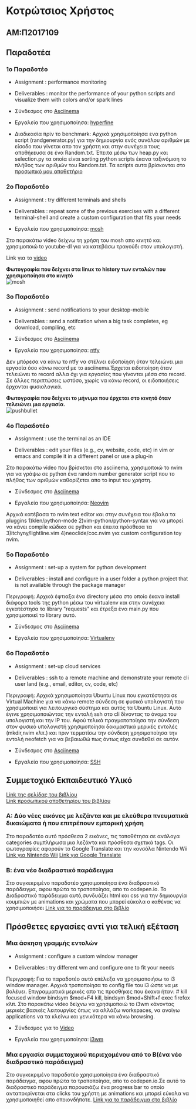 # Κοτρώτσιος Χρήστος

## ΑΜ:Π2017109

## Παραδοτέα

### 1ο Παραδοτέο

* Assignment : performance monitoring

* Deliverables : monitor the performance of your python scripts and visualize them with colors and/or spark lines

* Σύνδεσμος στο [Asciinema](https://asciinema.org/a/314571)

* Εργαλεία που χρησιμοποίησα: [hyperfine](https://github.com/sharkdp/hyperfine)

* Διαδικασία πρίν το benchmark: Αρχικά χρησιμοποίησα ενα python script (randgenerator.py) για την δημιουργία ενός συνόλου αριθμών με είσοδο που γίνεται απο τον χρήστη και στην συνέχεια τους αποθήκευσα σε ένα Random.txt. Έπειτα μέσω των heap.py και selection.py τα οποία είναι sorting python scripts έκανα ταξινόμιση το πλήθος των αριθμών του Random.txt. Τα scripts αυτα βρίσκονται στο [προσωπικό μου αποθετήριο](https://github.com/chriskotrotsios/python-sorting-scripts)


### 2ο Παραδοτέο


* Assignment : try different terminals and shells

* Deliverables : repeat some of the previous exercises with a different terminal-shell and create a custom configuration that fits your needs

* Εργαλεία που χρησιμοποίησα: [mosh](https://mosh.org/)

Στο παρακάτω video δείχνω τη χρήση του mosh απο κινητό και χρησιμοποιώ to youtube-dl για να κατεβάσω τραγούδι στον υπολογιστή.

Link για το [video](https://vimeo.com/401915913#)

**Φωτογραφία που δείχνει στα linux το history των εντολών που χρησιμοποίησα στο κινητό**<br/>
![mosh](images/sw_assignment_02.png)


### 3ο Παραδοτέο


* Assignment : send notifications to your desktop-mobile

* Deliverables : send a notifcation when a big task completes, eg download, compiling, etc

* Σύνδεσμος στο [Asciinema](https://asciinema.org/a/314576)

* Εργαλεία που χρησιμοποίησα: [ntfy](https://github.com/dschep/ntfy/)

Δεν μπόρεσα να κάνω το ntfy να στέλνει ειδοποίηση όταν τελειώνει μια εργασία όσο κάνω record με το asciinema.Έρχεται ειδοποίηση όταν τελειώνει το record αλλα όχι για εργασίες που γίνονται μέσα στο record. Σε άλλες περιπτώσεις ωστόσο, χωρίς να κάνω record, οι ειδοποιήσεις έρχονται φυσιολογικά.

**Φωτογραφία που δείχνει το μήνυμα που έρχεται στο κινητό όταν τελειώνει μια εργασία.**<br/>
![pushbullet](images/ntfypush.png)


### 4ο Παραδοτέο

* Assignment : use the terminal as an IDE

* Deliverables : edit your files (e.g., cv, website, code, etc) in vim or emacs and compile it in a different panel or use a plug-in

Στο παρακάτω video που βρίσκεται στο asciinema, χρησιμοποιώ το nvim για να γράψω σε python ένα random number generator script που το πλήθος των αριθμών καθορίζεται απο το input του χρήστη.
* Σύνδεσμος στο [Asciinema](https://asciinema.org/a/314626)

* Εργαλεία που χρησιμοποίησα: [Neovim](https://github.com/neovim/neovim)

Αρχικά κατέβασα το nvim text editor και στην συνέχεια του έβαλα τα pluggins 1)klen/python-mode 2)vim-python/python-syntax για να μπορεί να κάνει compile κώδικα σε python και έπειτα πρόσθεσα τα 3)itchyny/lightline.vim 4)neoclide/coc.nvim για custom configuration toy nvim.


### 5ο Παραδοτέο

* Assignment : set-up a system for python development

* Deliverables : install and configure in a user folder a python project that is not available through the package manager

Περιγραφή: Αρχικά έφτιαξα ένα directory μέσα στο οποίο έκανα install διάφορα tools της python μέσω του virtualenv και στην συνέχεια εγκατέστησα το library "requests" και έτρεξα ένα main.py που χρησιμοποιεί το library αυτό.

* Σύνδεσμος στο [Asciinema](https://asciinema.org/a/314715)

* Εργαλεία που χρησιμοποίησα: [Virtualenv](https://docs.python-guide.org/dev/virtualenvs/)


### 6ο Παραδοτέο

* Assignment : set-up cloud services

* Deliverables : ssh to a remote machine and demonstrate your remote cli user land (e.g., email, editor, cv, code, etc)

Περιγραφή: Αρχικά χρησιμοποίησα Ubuntu Linux που εγκατέστησα σε Virtual Machine για να κάνω remote σύνδεση σε φυσικό υπολογιστή που χρησιμοποιεί για λειτουργικό σύστημα και αυτός τα Ubuntu Linux. Αυτό έγινε χρησιμοποιώντας την εντολή ssh στο cli δίνοντας το όνομα του υπολογιστή και την IP του. Αφού τελικά πραγματοποίησα την σύνδεση στον φυσικό υπολογιστή χρησιμοποίησα δοκιμαστικά μερικές εντολές (mkdir,nvim κλπ.) και πριν τερματίσω την σύνδεση χρησιμοποίησα την εντολή neofetch για να βεβαιωθώ πως όντως είχα συνδεθεί σε αυτόν.

* Σύνδεσμος στο [Asciinema](https://asciinema.org/a/326823)

* Εργαλεία που χρησιμοποίησα: [SSH](https://www.ssh.com/ssh/)




## Συμμετοχικό Εκπαιδευτικό Υλικό

[Link της σελίδας του βιβλίου](https://chriskotrotsios.netlify.com)</br>
[Link προσωπικού αποθετηρίου του βιβλίου](https://github.com/chriskotrotsios/gr)

### A: Δύο νέες εικόνες με λεζάντα και με ελεύθερα πνευματικά δικαιώματα ή που επιτρέπουν εμπορική χρήση
Στο παραδοτέο αυτό πρόσθεσα 2 εικόνες, τις τοποθέτησα σε ανάλογα categories συμπλήρωσα μια λεζάντα και πρόσθεσα σχετικά tags. Οι φωτογραφίες αφορούν το Google Translate και την κονσόλα Nintendo Wii
[Link για Nintendo Wii](https://chriskotrotsios.netlify.app/gallery/nintendo-wii/)
[Link για Google Translate](https://chriskotrotsios.netlify.app/gallery/google-translate/)

### Β: ένα νέο διαδραστικό παράδειγμα
Στο συγκεκριμένο παραδοτέο χρησιμοποίησα ένα διαδραστικό παράδειγμα, αφου πρώτα το τροποποίησα, απο το codepen.io. Το Διαδραστικό παράδειγμα αυτό,συνδυάζει html και css για την δημιουργία κουμπιών με animations και χρώματα που μπορεί εύκολα ο καθένας να χρησιμοποιήσει
[Link για το παράδειγμα στο βιβλίο](https://chriskotrotsios.netlify.app/remix/interactive-buttons/)


## Πρόσθετες εργασίες αντί για τελική εξέταση

### Μια άσκηση γραμμής εντολών

* Assignment : configure a custom window manager

* Deliverables : try different wm and configure one to fit your needs

Περιγραφή: Για το παραδοτέο αυτό επέλεξα να χρησιμοποιήσω το i3 window manager. Αρχικά τροποποίησα το config file του i3 ώστε να με βολέυει. Επιγραμματικά μερικές απο τις προσθήκες που έκανα ήταν: # kill focused window bindsym $mod+F4 kill, bindsym $mod+Shift+f exec firefox κλπ. Στο παρακάτω video δείχνω να χρησιμοποιώ το i3wm κάνοντας μερικές βασικές λειτουργίες όπως να αλλάζω workspaces, να ανοίγω applications να τα κλείνω και γενικότερα να κάνω browsing.

* Σύνδεσμος για το [Video](https://vimeo.com/421607758)

* Εργαλεία που χρησιμοποίησα: [i3wm](https://i3wm.org/)

### Μια εργασία συμμετοχικού περιεχομένου από τo Β(ένα νέο διαδραστικό παράδειγμα)
Στο συγκεκριμένο παραδοτέο χρησιμοποίησα ένα διαδραστικό παράδειγμα, αφου πρώτα το τροποποίησα, απο το codepen.io.Σε αυτό το διαδραστικό παράδειγμα παρουσιάζω ένα progress bar το οποίο ανταποκρίνεται στα clicks του χρήστη με animations και μπορεί εύκολα να χρησιμοποιηθεί απο οποιονδήποτε.
[Link για το παράδειγμα στο βιβλίο](https://chriskotrotsios.netlify.app/remix/progress-bar/)
